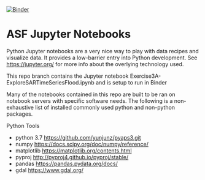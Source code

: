 [![Binder](https://mybinder.org/badge_logo.svg)](https://mybinder.org/v2/gh/asfadmin/asf-jupyter-notebooks/0d5a130d5d4ff6c3006b597293784242e665d12f)

# ASF Jupyter Notebooks

Python Jupyter notebooks are a very nice way to play with data recipes and visualize data. It provides a low-barrier entry into Python development. See https://jupyter.org/ for more info about the overlying technology used.

This repo branch contains the Jupyter notebook Exercise3A-ExploreSARTimeSeriesFlood.ipynb and is setup to run in Binder


Many of the notebooks contained in this repo are built to be ran on notebook servers with specific software needs.
The following is a non-exhaustive list of installed commonly used python and non-python packages.

Python Tools
- python 3.7  https://github.com/yunjunz/pyaps3.git
- numpy  https://docs.scipy.org/doc/numpy/reference/
- matplotlib  https://matplotlib.org/contents.html
- pyproj http://pyproj4.github.io/pyproj/stable/ 
- pandas  https://pandas.pydata.org/docs/
- gdal https://www.gdal.org/
